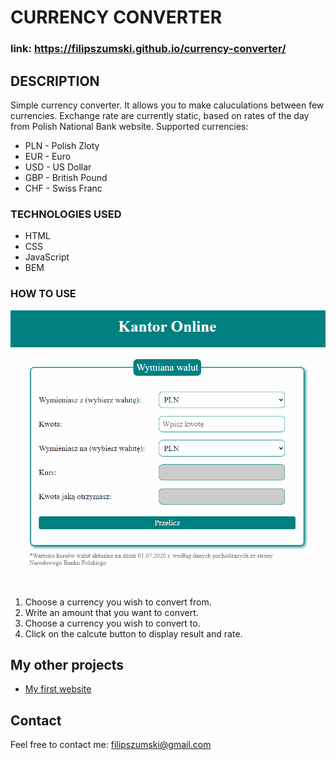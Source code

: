 # CURRENCY CONVERTER

### link: https://filipszumski.github.io/currency-converter/

## DESCRIPTION

Simple currency converter. It allows you to make caluculations between few currencies. Exchange rate are currently static, based on rates of the day from Polish National Bank website. Supported currencies:

- PLN - Polish Zloty
- EUR - Euro
- USD - US Dollar
- GBP - British Pound
- CHF - Swiss Franc

### TECHNOLOGIES USED

- HTML
- CSS
- JavaScript
- BEM

### HOW TO USE

![instruction GIF](https://github.com/filipszumski/currency-converter/blob/master/images/instruction.gif?raw=true)

1. Choose a currency you wish to convert from.
2. Write an amount that you want to convert.
3. Choose a currency you wish to convert to.
4. Click on the calcute button to display result and rate.

## My other projects

- [My first website](https://filipszumski.github.io/homepage/)

## Contact

Feel free to contact me: [filipszumski@gmail.com](mailto:filipszumski@gmail.com)

